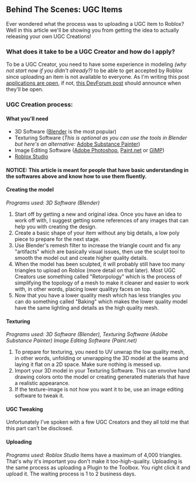 
## **Behind The Scenes: UGC Items**

Ever wondered what the process was to uploading a UGC item to Roblox? Well in this article we'll be showing you from getting the idea to actually releasing your own UGC Creations!

### **What does it take to be a UGC Creator and how do I apply?**

To be a UGC Creator, you need to have some experience in modeling *(why not start now if you didn't already?)* to be able to get accepted by Roblox since uploading an item is not available to everyone. As I'm writing this post [applications are open](https://roblox.qualtrics.com/jfe/form/SV_56I0Jyo6Pz3ksUS), if not, [this DevForum post](https://devforum.roblox.com/t/updates-and-changes-to-the-ugc-catalog-application/1974990) should announce when they'll be open. 

### **UGC Creation process:**

#### **What you'll need**
- 3D Software ([Blender](https://www.blender.org/) is the most popular)
- Texturing Software (*This is optional as you can use the tools in Blender but here's an alternative:* [Adobe Substance Painter](https://www.adobe.com/products/substance3d-painter.html))
- Image Editing Software ([Adobe Photoshop](https://www.adobe.com/products/photoshop.html), [Paint.net](https://www.getpaint.net/) or [GIMP](https://www.gimp.org/))
- [Roblox Studio](https://www.roblox.com/create)


#### **NOTICE:** This article is meant for people that have basic understanding in the softwares above and know how to use them fluently.

#### **Creating the model**
*Programs used: 3D Software (Blender)*
1. Start off by getting a new and original idea. Once you have an idea to work off with, I suggest getting some references of any images that can help you with creating the design.
2. Create a basic shape of your item without any big details, a low poly piece to prepare for the next stage.
3. Use Blender's remesh filter to increase the triangle count and fix any "artifacts" which are basically visual issues, then use the sculpt tool to smooth the model out and create higher quality details.
4. When the model has been sculpted, it will probably still have too many triangles to upload on Roblox (more detail on that later). Most UGC Creators use something called "Retorpology" which is the process of simplifying the topology of a mesh to make it cleaner and easier to work with, in other words, placing lower qualityy faces on top.
5. Now that you have a lower quality mesh which has less triangles you can do something called "Baking" which makes the lower quality model have the  same lighting and details as the high quality mesh. 

#### **Texturing**
*Programs used: 3D Software (Blender), Texturing Software (Adobe Substance Painter) Image Editing Software (Paint.net)*
1. To prepare for texturing, you need to UV unwrap the low quality mesh, in other words, unfolding or unwrapping the 3D model at the seams and laying it flat on a 2D space. Make sure nothing is messed up.
2. Import your 3D model in your Texturing Software. This can envolve hand drawing colors onto the model or creating generated materials that have a realistic appearance.
3. If the texture-image is not how you want it to be, use an image editing software to tweak it.

#### **UGC Tweaking**
Unfortunately I've spoken with a few UGC Creators and they all told me that this part can't be disclosed.

#### **Uploading**
*Programs used: Roblox Studio*
Items have a maximum of 4,000 triangles. That's why it's important you don't make it too-high-quality.
Uploading is the same process as uploading a Plugin to the Toolbox. You right click it and upload it. 
The waiting process is 1 to 2 business days.
